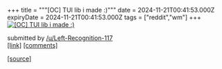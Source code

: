 +++
title = """[OC] TUI lib i made :)"""
date = 2024-11-21T00:41:53.000Z
expiryDate = 2024-11-21T00:41:53.000Z
tags = ["reddit","wm"]
+++
[![[OC] TUI lib i made :)](https://external-preview.redd.it/YTI2dDFrOGJpNTJlMXHZSn7kbPEQHRxzYlS_tKotnGMLSxihykoCCIn49ncn.png?width=640&crop=smart&auto=webp&s=b425cb3c6ed72ff7632446d91a83e9f2cc711952 "[OC] TUI lib i made :)")](https://www.reddit.com/r/unixporn/comments/1gw3b0s/oc_tui_lib_i_made/)

submitted by [/u/Left-Recognition-117](https://www.reddit.com/user/Left-Recognition-117)  
[\[link\]](https://v.redd.it/46pwvi8bi52e1) [\[comments\]](https://www.reddit.com/r/unixporn/comments/1gw3b0s/oc_tui_lib_i_made/)

[[source]](https://www.reddit.com/r/unixporn/comments/1gw3b0s/oc_tui_lib_i_made/)
